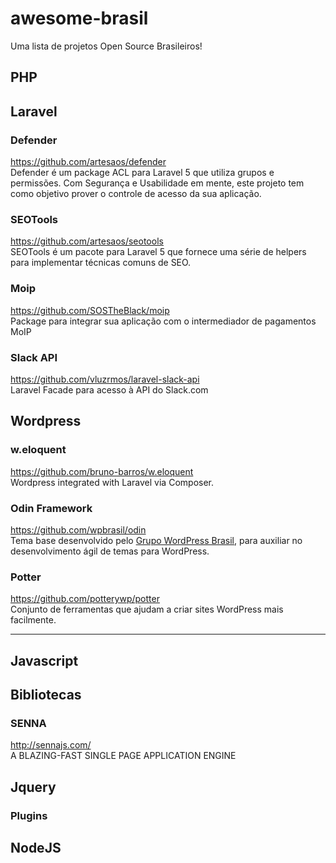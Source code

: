 # awesome-brasil
Uma lista de projetos Open Source Brasileiros!

PHP
---
## Laravel

### Defender
https://github.com/artesaos/defender  
Defender é um package ACL para Laravel 5 que utiliza grupos e permissões. Com Segurança e Usabilidade em mente, este projeto tem como objetivo prover o controle de acesso da sua aplicação.

### SEOTools
https://github.com/artesaos/seotools  
SEOTools é um pacote para Laravel 5 que fornece uma série de helpers para implementar técnicas comuns de SEO.

### Moip
https://github.com/SOSTheBlack/moip  
Package para integrar sua aplicação com o intermediador de pagamentos MoIP

### Slack API
https://github.com/vluzrmos/laravel-slack-api   
Laravel Facade para acesso à API do Slack.com

## Wordpress

### w.eloquent 
https://github.com/bruno-barros/w.eloquent  
Wordpress integrated with Laravel via Composer.

### Odin Framework
https://github.com/wpbrasil/odin  
Tema base desenvolvido pelo [Grupo WordPress Brasil](https://www.facebook.com/groups/wordpress.brasil), para auxiliar no desenvolvimento ágil de temas para WordPress.

### Potter
https://github.com/potterywp/potter  
Conjunto de ferramentas que ajudam a criar sites WordPress mais facilmente.

-------------------------------------------------------

Javascript
----------

## Bibliotecas

### SENNA
http://sennajs.com/  
A BLAZING-FAST SINGLE PAGE APPLICATION ENGINE

## Jquery

### Plugins

## NodeJS
